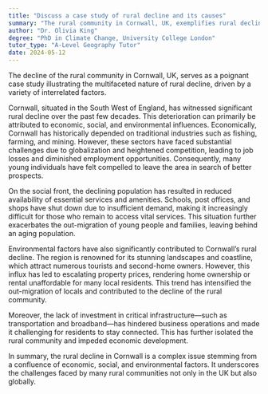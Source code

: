 ```yaml
---
title: "Discuss a case study of rural decline and its causes"
summary: "The rural community in Cornwall, UK, exemplifies rural decline, influenced by multiple factors that contribute to the deterioration of these areas and their socio-economic challenges."
author: "Dr. Olivia King"
degree: "PhD in Climate Change, University College London"
tutor_type: "A-Level Geography Tutor"
date: 2024-05-12
---
```


The decline of the rural community in Cornwall, UK, serves as a poignant case study illustrating the multifaceted nature of rural decline, driven by a variety of interrelated factors.

Cornwall, situated in the South West of England, has witnessed significant rural decline over the past few decades. This deterioration can primarily be attributed to economic, social, and environmental influences. Economically, Cornwall has historically depended on traditional industries such as fishing, farming, and mining. However, these sectors have faced substantial challenges due to globalization and heightened competition, leading to job losses and diminished employment opportunities. Consequently, many young individuals have felt compelled to leave the area in search of better prospects.

On the social front, the declining population has resulted in reduced availability of essential services and amenities. Schools, post offices, and shops have shut down due to insufficient demand, making it increasingly difficult for those who remain to access vital services. This situation further exacerbates the out-migration of young people and families, leaving behind an aging population.

Environmental factors have also significantly contributed to Cornwall’s rural decline. The region is renowned for its stunning landscapes and coastline, which attract numerous tourists and second-home owners. However, this influx has led to escalating property prices, rendering home ownership or rental unaffordable for many local residents. This trend has intensified the out-migration of locals and contributed to the decline of the rural community.

Moreover, the lack of investment in critical infrastructure—such as transportation and broadband—has hindered business operations and made it challenging for residents to stay connected. This has further isolated the rural community and impeded economic development.

In summary, the rural decline in Cornwall is a complex issue stemming from a confluence of economic, social, and environmental factors. It underscores the challenges faced by many rural communities not only in the UK but also globally.
    